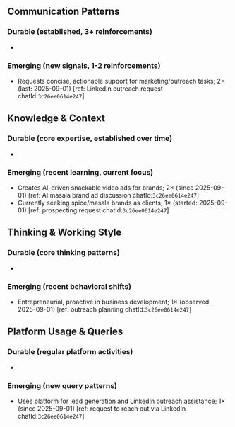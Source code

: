 ## Communication Patterns
### Durable (established, 3+ reinforcements)
- 

### Emerging (new signals, 1-2 reinforcements)
- Requests concise, actionable support for marketing/outreach tasks; 2× (last: 2025-09-01) [ref: LinkedIn outreach request chatId:`3c26ee0614e247`]

## Knowledge & Context
### Durable (core expertise, established over time)
- 

### Emerging (recent learning, current focus)  
- Creates AI-driven snackable video ads for brands; 2× (since 2025-09-01) [ref: AI masala brand ad discussion chatId:`3c26ee0614e247`]
- Currently seeking spice/masala brands as clients; 1× (started: 2025-09-01) [ref: prospecting request chatId:`3c26ee0614e247`]

## Thinking & Working Style
### Durable (core thinking patterns)
- 

### Emerging (recent behavioral shifts)
- Entrepreneurial, proactive in business development; 1× (observed: 2025-09-01) [ref: outreach planning chatId:`3c26ee0614e247`]

## Platform Usage & Queries
### Durable (regular platform activities)
- 

### Emerging (new query patterns)
- Uses platform for lead generation and LinkedIn outreach assistance; 1× (since 2025-09-01) [ref: request to reach out via LinkedIn chatId:`3c26ee0614e247`]